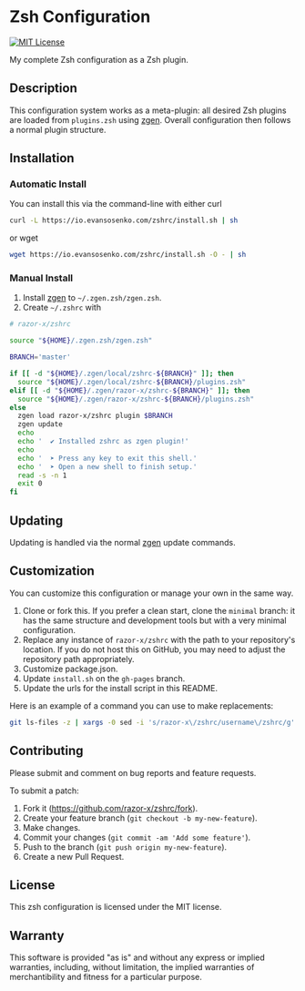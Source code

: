 # Zsh Configuration

[![MIT License](https://img.shields.io/badge/license-MIT-red.svg)](./LICENSE.txt)

My complete Zsh configuration as a Zsh plugin.

## Description

This configuration system works as a meta-plugin:
all desired Zsh plugins are loaded from `plugins.zsh` using [zgen].
Overall configuration then follows a normal plugin structure.

[zgen]: https://github.com/tarjoilija/zgen

## Installation

### Automatic Install

You can install this via the command-line with either curl

```bash
curl -L https://io.evansosenko.com/zshrc/install.sh | sh
```

or wget

```bash
wget https://io.evansosenko.com/zshrc/install.sh -O - | sh
```

### Manual Install

1. Install [zgen] to `~/.zgen.zsh/zgen.zsh`.
2. Create `~/.zshrc` with

```zsh
# razor-x/zshrc

source "${HOME}/.zgen.zsh/zgen.zsh"

BRANCH='master'

if [[ -d "${HOME}/.zgen/local/zshrc-${BRANCH}" ]]; then
  source "${HOME}/.zgen/local/zshrc-${BRANCH}/plugins.zsh"
elif [[ -d "${HOME}/.zgen/razor-x/zshrc-${BRANCH}" ]]; then
  source "${HOME}/.zgen/razor-x/zshrc-${BRANCH}/plugins.zsh"
else
  zgen load razor-x/zshrc plugin $BRANCH
  zgen update
  echo
  echo '  ✔ Installed zshrc as zgen plugin!'
  echo
  echo '  ➤ Press any key to exit this shell.'
  echo '  ➤ Open a new shell to finish setup.'
  read -s -n 1
  exit 0
fi
```

## Updating

Updating is handled via the normal [zgen] update commands.

## Customization

You can customize this configuration or manage your own in the same way.

1. Clone or fork this.
   If you prefer a clean start, clone the `minimal` branch:
   it has the same structure and development tools but with
   a very minimal configuration.
2. Replace any instance of `razor-x/zshrc`
   with the path to your repository's location.
   If you do not host this on GitHub,
   you may need to adjust the repository path appropriately.
3. Customize package.json.
4. Update `install.sh` on the `gh-pages` branch.
5. Update the urls for the install script in this README.

Here is an example of a command you can use to make replacements:

```bash
git ls-files -z | xargs -0 sed -i 's/razor-x\/zshrc/username\/zshrc/g'
```

## Contributing

Please submit and comment on bug reports and feature requests.

To submit a patch:

1. Fork it (https://github.com/razor-x/zshrc/fork).
2. Create your feature branch (`git checkout -b my-new-feature`).
3. Make changes.
4. Commit your changes (`git commit -am 'Add some feature'`).
5. Push to the branch (`git push origin my-new-feature`).
6. Create a new Pull Request.

## License

This zsh configuration is licensed under the MIT license.

## Warranty

This software is provided "as is" and without any express or
implied warranties, including, without limitation, the implied
warranties of merchantibility and fitness for a particular
purpose.
